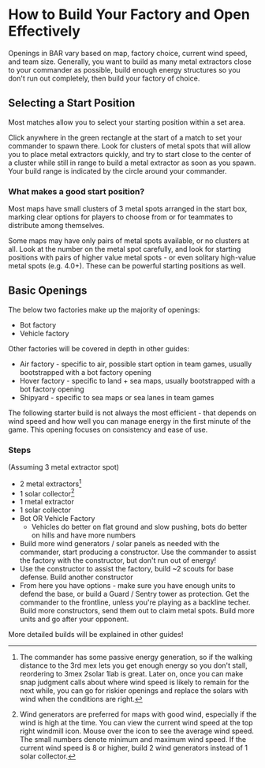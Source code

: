# How to Build Your Factory and Open Effectively

Openings in BAR vary based on map, factory choice, current wind speed, and team size. Generally, you want to build as many metal extractors close to your commander as possible, build enough energy structures so you don't run out completely, then build your factory of choice.

## Selecting a Start Position

Most matches allow you to select your starting position within a set area.

Click anywhere in the green rectangle at the start of a match to set your commander to spawn there. Look for clusters of metal spots that will allow you to place metal extractors quickly, and try to start close to the center of a cluster while still in range to build a metal extractor as soon as you spawn. Your build range is indicated by the circle around your commander.

### What makes a good start position?

Most maps have small clusters of 3 metal spots arranged in the start box, marking clear options for players to choose from or for teammates to distribute among themselves.

Some maps may have only pairs of metal spots available, or no clusters at all. Look at the number on the metal spot carefully, and look for starting positions with pairs of higher value metal spots - or even solitary high-value metal spots (e.g. 4.0+). These can be powerful starting positions as well.

## Basic Openings

The below two factories make up the majority of openings:

- Bot factory
- Vehicle factory

Other factories will be covered in depth in other guides:

- Air factory - specific to air, possible start option in team games, usually bootstrapped with a bot factory opening
- Hover factory - specific to land + sea maps, usually bootstrapped with a bot factory opening
- Shipyard - specific to sea maps or sea lanes in team games

The following starter build is not always the most efficient - that depends on wind speed and how well you can manage energy in the first minute of the game. This opening focuses on consistency and ease of use.

### Steps

(Assuming 3 metal extractor spot)

- 2 metal extractors[^1]
- 1 solar collector[^2]
- 1 metal extractor
- 1 solar collector
- Bot OR Vehicle Factory
    - Vehicles do better on flat ground and slow pushing, bots do better on hills and have more numbers
- Build more wind generators / solar panels as needed with the commander, start producing a constructor. Use the commander to assist the factory with the constructor, but don't run out of energy!
- Use the constructor to assist the factory, build ~2 scouts for base defense. Build another constructor
- From here you have options - make sure you have enough units to defend the base, or build a Guard / Sentry tower as protection. Get the commander to the frontline, unless you're playing as a backline techer. Build more constructors, send them out to claim metal spots. Build more units and go after your opponent.

More detailed builds will be explained in other guides!

[^1]: The commander has some passive energy generation, so if the walking distance to the 3rd mex lets you get enough energy so you don't stall, reordering to 3mex 2solar 1lab is great. Later on, once you can make snap judgment calls about where wind speed is likely to remain for the next while, you can go for riskier openings and replace the solars with wind when the conditions are right.

[^2]: Wind generators are preferred for maps with good wind, especially if the wind is high at the time. You can view the current wind speed at the top right windmill icon. Mouse over the icon to see the average wind speed. The small numbers denote minimum and maximum wind speed. If the current wind speed is 8 or higher, build 2 wind generators instead of 1 solar collector.